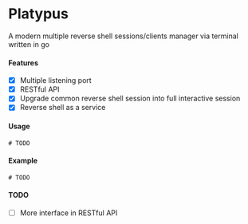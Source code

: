 # Platypus

A modern multiple reverse shell sessions/clients manager via terminal written in go

#### Features
- [x] Multiple listening port
- [x] RESTful API
- [x] Upgrade common reverse shell session into full interactive session
- [x] Reverse shell as a service

#### Usage
```
# TODO
```

#### Example
```
# TODO
```

#### TODO
- [ ] More interface in RESTful API
